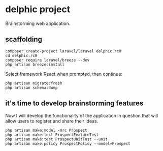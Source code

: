 # delphic project

Brainstorming web application.

## scaffolding

```shell
composer create-project laravel/laravel delphic.rc0
cd delphic.rc0
composer require laravel/breeze --dev
php artisan breeze:install
```

Select framework React when prompted, then continue:

```shell
php artisan migrate:fresh
php artisan schema:dump
```

## it's time to develop brainstorming features

Now I will develop the functionality of the application in question that will allow users to register and share their ideas.

```shell
php artisan make:model -mrc Prospect
php artisan make:test ProspectFeatureTest
php artisan make:test ProspectUnitTest --unit
php artisan make:policy ProspectPolicy --model=Prospect
```

